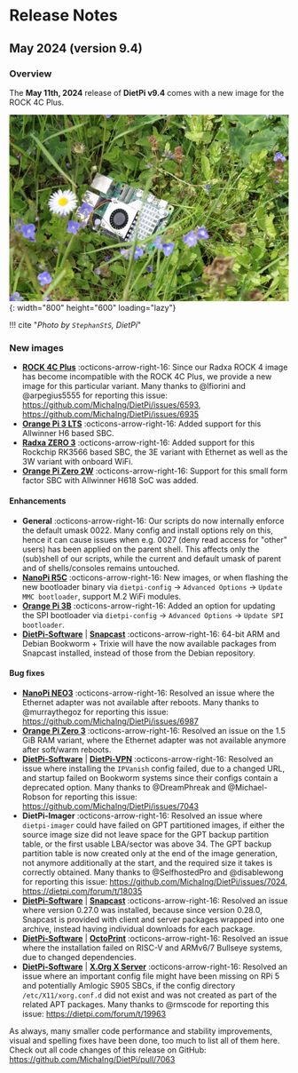 # Release Notes

## May 2024 (version 9.4)

### Overview

The **May 11th, 2024** release of **DietPi v9.4** comes with a new image for the ROCK 4C Plus.

![Raspberry Pi 5 in grass](../assets/images/dietpi-release-v9_04.jpg){: width="800" height="600" loading="lazy"}

!!! cite "*Photo by `StephanStS`, DietPi*"

### New images

- [**ROCK 4C Plus**](../hardware.md#radxa) :octicons-arrow-right-16: Since our Radxa ROCK 4 image has become incompatible with the ROCK 4C Plus, we provide a new image for this particular variant. Many thanks to @lfiorini and @arpegius5555 for reporting this issue: <https://github.com/MichaIng/DietPi/issues/6593>, <https://github.com/MichaIng/DietPi/issues/6935>
- [**Orange Pi 3 LTS**](../hardware.md#orange-pi-series) :octicons-arrow-right-16: Added support for this Allwinner H6 based SBC.
- [**Radxa ZERO 3**](../hardware.md#radxa) :octicons-arrow-right-16: Added support for this Rockchip RK3566 based SBC, the 3E variant with Ethernet as well as the 3W variant with onboard WiFi.
- [**Orange Pi Zero 2W**](../hardware.md#orange-pi-series) :octicons-arrow-right-16: Support for this small form factor SBC with Allwinner H618 SoC was added.

#### Enhancements

- **General** :octicons-arrow-right-16: Our scripts do now internally enforce the default umask 0022. Many config and install options rely on this, hence it can cause issues when e.g. 0027 (deny read access for "other" users) has been applied on the parent shell. This affects only the (sub)shell of our scripts, while the current and default umask of parent and of shells/consoles remains untouched.
- [**NanoPi R5C**](../hardware.md#nanopi-series-friendlyelec) :octicons-arrow-right-16: New images, or when flashing the new bootloader binary via `dietpi-config` -> `Advanced Options` -> `Update MMC bootloader`, support M.2 WiFi modules.
- [**Orange Pi 3B**](../hardware.md#orange-pi-series) :octicons-arrow-right-16: Added an option for updating the SPI bootloader via `dietpi-config` -> `Advanced Options` -> `Update SPI bootloader`.
- [**DietPi-Software**](../dietpi_tools/software_installation.md#dietpi-software) | [**Snapcast**](../software/media.md#snapcast-server) :octicons-arrow-right-16: 64-bit ARM and Debian Bookworm + Trixie will have the now available packages from Snapcast installed, instead of those from the Debian repository.

#### Bug fixes

- [**NanoPi NEO3**](../hardware.md#nanopi-series-friendlyelec) :octicons-arrow-right-16: Resolved an issue where the Ethernet adapter was not available after reboots. Many thanks to @murraythegoz for reporting this issue: <https://github.com/MichaIng/DietPi/issues/6987>
- [**Orange Pi Zero 3**](../hardware.md#orange-pi-series) :octicons-arrow-right-16: Resolved an issue on the 1.5 GiB RAM variant, where the Ethernet adapter was not available anymore after soft/warm reboots.
- [**DietPi-Software**](../dietpi_tools/software_installation.md#dietpi-software) | [**DietPi-VPN**](../dietpi_tools/software_installation.md#dietpi-vpn) :octicons-arrow-right-16: Resolved an issue where installing the `IPVanish` config failed, due to a changed URL, and startup failed on Bookworm systems since their configs contain a deprecated option. Many thanks to @DreamPhreak and @Michael-Robson for reporting this issue: <https://github.com/MichaIng/DietPi/issues/7043>
- **DietPi-Imager** :octicons-arrow-right-16: Resolved an issue where `dietpi-imager` could have failed on GPT partitioned images, if either the source image size did not leave space for the GPT backup partition table, or the first usable LBA/sector was above 34. The GPT backup partition table is now created only at the end of the image generation, not anymore additionally at the start, and the required size it takes is correctly obtained. Many thanks to @SelfhostedPro and @disablewong for reporting this issue: <https://github.com/MichaIng/DietPi/issues/7024>, <https://dietpi.com/forum/t/18035>
- [**DietPi-Software**](../dietpi_tools/software_installation.md#dietpi-software) | [**Snapcast**](../software/media.md#snapcast-server) :octicons-arrow-right-16: Resolved an issue where version 0.27.0 was installed, because since version 0.28.0, Snapcast is provided with client and server packages wrapped into one archive, instead having individual downloads for each package.
- [**DietPi-Software**](../dietpi_tools/software_installation.md#dietpi-software) | [**OctoPrint**](../software/printing.md#octoprint) :octicons-arrow-right-16: Resolved an issue where the installation failed on RISC-V and ARMv6/7 Bullseye systems, due to changed dependencies.
- [**DietPi-Software**](../dietpi_tools/software_installation.md#dietpi-software) | [**X.Org X Server**](../software/desktop.md#desktop-environments-utilities) :octicons-arrow-right-16: Resolved an issue where an important config file might have been missing on RPi 5 and potentially Amlogic S905 SBCs, if the config directory `/etc/X11/xorg.conf.d` did not exist and was not created as part of the related APT packages. Many thanks to @rmscode for reporting this issue: <https://dietpi.com/forum/t/19963>

As always, many smaller code performance and stability improvements, visual and spelling fixes have been done, too much to list all of them here. Check out all code changes of this release on GitHub: <https://github.com/MichaIng/DietPi/pull/7063>
